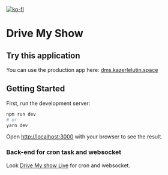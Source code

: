 [![ko-fi](https://ko-fi.com/img/githubbutton_sm.svg)](https://ko-fi.com/V7V46KBQ9)

# Drive My Show

## Try this application
You can use the production app here: 
[dms.kazerlelutin.space](https://dms.kazerlelutin.space)

## Getting Started

First, run the development server:

```bash
npm run dev
# or
yarn dev
```

Open [http://localhost:3000](http://localhost:3000) with your browser to see the result.

### Back-end for cron task and websocket

Look [Drive My show Live](https://github.com/kazerlelutin/drive-my-show-live)
for cron and websocket.
